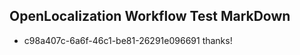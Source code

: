 ## OpenLocalization Workflow Test MarkDown
* c98a407c-6a6f-46c1-be81-26291e096691 thanks!

<!--HONumber=Aug16_HO4-->



